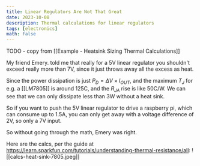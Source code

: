 ```yaml
---
title: Linear Regulators Are Not That Great
date: 2023-10-08
description: Thermal calculations for linear regulators
tags: [electronics]
math: false
---
```


TODO - copy from [[Example - Heatsink Sizing Thermal Calculations]]

My friend Emery. told me that really for a 5V linear regulator you shouldn't exceed really more than 7V, since it just throws away all the excess as heat. 

Since the power dissipation is just $P_D = \Delta V \times I_{OUT}$, and the maximum $T_J$ for e.g. a [[LM7805]] is around 125C, and the $R_{JA}$ rise is like 50C/W. We can see that we can only dissipate less than 3W without a heat sink.

So if you want to push the 5V linear regulator to drive a raspberry pi, which can consume up to 1.5A, you can only get away with a voltage difference of 2V, so only a 7V input. 

So without going through the math, Emery was right. 

Here are the calcs, per the guide at https://learn.sparkfun.com/tutorials/understanding-thermal-resistance/all:
![[calcs-heat-sink-7805.jpeg]]
